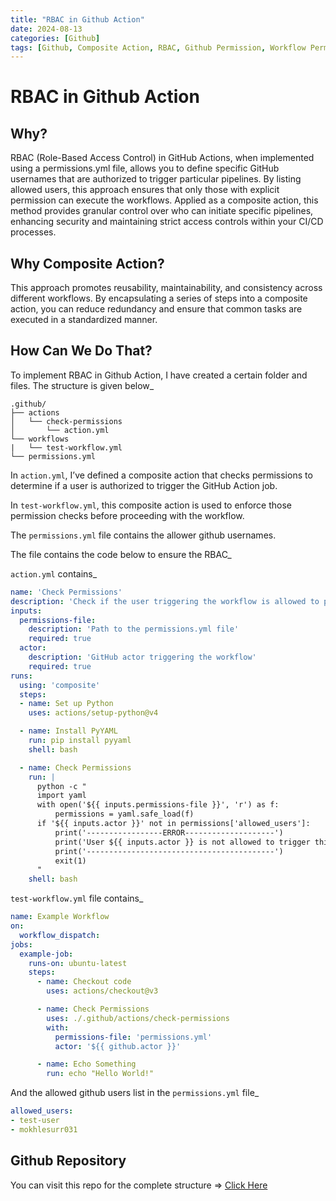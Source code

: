 ```yaml
---
title: "RBAC in Github Action"
date: 2024-08-13
categories: [Github]
tags: [Github, Composite Action, RBAC, Github Permission, Workflow Permission, Github Action, CI/CD Pipeline, Pipeline, DevOps, SRE, CI/CD, Continuous Development, Continuous Integration]
---
```


# RBAC in Github Action

## Why? 
 RBAC (Role-Based Access Control) in GitHub Actions, when implemented using a permissions.yml file, allows you to define specific GitHub usernames that are authorized to trigger particular pipelines. By listing allowed users, this approach ensures that only those with explicit permission can execute the workflows. Applied as a composite action, this method provides granular control over who can initiate specific pipelines, enhancing security and maintaining strict access controls within your CI/CD processes.

## Why Composite Action? 
 This approach promotes reusability, maintainability, and consistency across different workflows. By encapsulating a series of steps into a composite action, you can reduce redundancy and ensure that common tasks are executed in a standardized manner. 

## How Can We Do That?
 To implement RBAC in Github Action, I have created a certain folder and files. The structure is given below_

```
.github/
├── actions
│   └── check-permissions
│       └── action.yml
└── workflows
|   └── test-workflow.yml
└── permissions.yml
```

In `action.yml`, I’ve defined a composite action that checks permissions to determine if a user is authorized to trigger the GitHub Action job. 

In `test-workflow.yml`, this composite action is used to enforce those permission checks before proceeding with the workflow.

The `permissions.yml` file contains the allower github usernames.

The file contains the code below to ensure the RBAC_

`action.yml` contains_
```yml
name: 'Check Permissions'
description: 'Check if the user triggering the workflow is allowed to proceed.'
inputs:
  permissions-file:
    description: 'Path to the permissions.yml file'
    required: true
  actor:
    description: 'GitHub actor triggering the workflow'
    required: true
runs:
  using: 'composite'
  steps:
  - name: Set up Python
    uses: actions/setup-python@v4

  - name: Install PyYAML
    run: pip install pyyaml
    shell: bash

  - name: Check Permissions
    run: |
      python -c "
      import yaml
      with open('${{ inputs.permissions-file }}', 'r') as f:
          permissions = yaml.safe_load(f)
      if '${{ inputs.actor }}' not in permissions['allowed_users']:
          print('-----------------ERROR--------------------')
          print('User ${{ inputs.actor }} is not allowed to trigger this workflow.')
          print('------------------------------------------')
          exit(1)
      "
    shell: bash
```

`test-workflow.yml` file contains_

```yml
name: Example Workflow
on:
  workflow_dispatch:
jobs:
  example-job:
    runs-on: ubuntu-latest
    steps:
      - name: Checkout code
        uses: actions/checkout@v3

      - name: Check Permissions
        uses: ./.github/actions/check-permissions
        with:
          permissions-file: 'permissions.yml'
          actor: '${{ github.actor }}'

      - name: Echo Something
        run: echo "Hello World!"
```

And the allowed github users list in the `permissions.yml` file_
```yml
allowed_users:
- test-user
- mokhlesurr031
```

## Github Repository
You can visit this repo for the complete structure => [Click Here](https://github.com/mokhlesurr031/github-action-by-permission)




